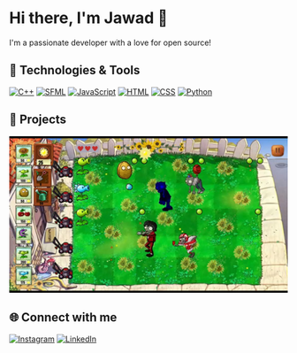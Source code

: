 # Hi there, I'm Jawad 👋

I'm a passionate developer with a love for open source!

## 🔧 Technologies & Tools

[![C++](https://img.shields.io/badge/C++-00599C?style=for-the-badge&logo=c%2B%2B&logoColor=white)](https://isocpp.org/)
[![SFML](https://img.shields.io/badge/SFML-007ACC?style=for-the-badge&logo=sfml&logoColor=white)](https://www.sfml-dev.org/)
[![JavaScript](https://img.shields.io/badge/JavaScript-F7DF1E?style=for-the-badge&logo=javascript&logoColor=black)](https://developer.mozilla.org/en-US/docs/Web/JavaScript)
[![HTML](https://img.shields.io/badge/HTML5-E34F26?style=for-the-badge&logo=html5&logoColor=white)](https://developer.mozilla.org/en-US/docs/Web/HTML)
[![CSS](https://img.shields.io/badge/CSS3-1572B6?style=for-the-badge&logo=css3&logoColor=white)](https://developer.mozilla.org/en-US/docs/Web/CSS)
[![Python](https://img.shields.io/badge/Python-3776AB?style=for-the-badge&logo=python&logoColor=white)](https://www.python.org/)




## 🚀 Projects

[![Plants vs Zombies](https://github.com/jimjawad57/jimjawad57/blob/main/pvz%20ss.png)](https://github.com/talhashafi-04/Plants-Vs-Zombies_GOTY)


## 🌐 Connect with me
[![Instagram](https://img.shields.io/badge/Instagram-Follow%20me-red?logo=instagram&logoColor=white)](https://www.instagram.com/jim_jawad/)
[![LinkedIn](https://img.shields.io/badge/LinkedIn-Connect%20with%20me-blue?logo=linkedin&logoColor=white)](https://www.linkedin.com/in/muhammad-jawad-ali/)
